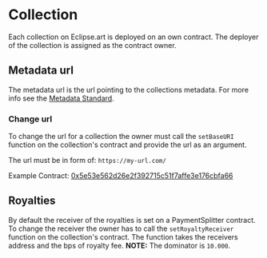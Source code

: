 # Collection

Each collection on Eclipse.art is deployed on an own contract.
The deployer of the collection is assigned as the contract owner.

## Metadata url

The metadata url is the url pointing to the collections metadata. For more info see the [Metadata Standard](https://docs.opensea.io/docs/metadata-standards).

### Change url

To change the url for a collection the owner must call the `setBaseURI` function on the collection's contract and provide the url as an argument.

The url must be in form of: `https://my-url.com/`

Example Contract: [0x5e53e562d26e2f392715c51f7affe3e176cbfa66](https://etherscan.io/address/0x5e53e562d26e2f392715c51f7affe3e176cbfa66#writeContract)

## Royalties
By default the receiver of the royalties is set on a PaymentSplitter contract. To change the receiver the owner has to call the `setRoyaltyReceiver` function on the collection's contract. The function takes the receivers address and the bps of royalty fee. 
__NOTE:__ The dominator is `10.000`. 
